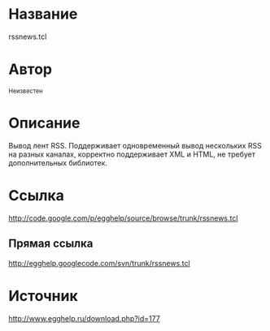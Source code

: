 # Название #
rssnews.tcl


# Автор #
<sup>Неизвестен</sup>


# Описание #
Вывод лент RSS. Поддерживает одновременный вывод нескольких RSS на разных каналах, корректно поддерживает XML и HTML, не требует дополнительных библиотек.


# Ссылка #
http://code.google.com/p/egghelp/source/browse/trunk/rssnews.tcl

## Прямая ссылка ##
http://egghelp.googlecode.com/svn/trunk/rssnews.tcl


# Источник #
http://www.egghelp.ru/download.php?id=177

